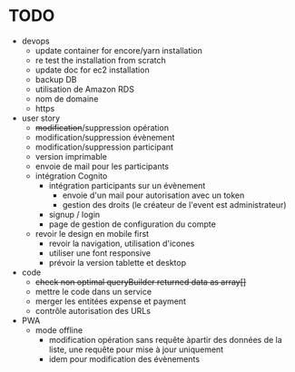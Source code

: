 
# TODO

* devops
  * update container for encore/yarn installation
  * re test the installation from scratch
  * update doc for ec2 installation
  * backup DB
  * utilisation de Amazon RDS
  * nom de domaine 
  * https
* user story
  * ~~modification~~/suppression opération
  * modification/suppression évènement
  * modification/suppression participant
  * version imprimable
  * envoie de mail pour les participants
  * intégration Cognito
    * intégration participants sur un évènement
      * envoie d'un mail pour autorisation avec un token
      * gestion des droits (le créateur de l'event est administrateur)
    * signup / login
    * page de gestion de configuration du compte
  * revoir le design en mobile first
    * revoir la navigation, utilisation d'icones
    * utiliser une font responsive
    * prévoir la version tablette et desktop
* code
  * ~~check non optimal queryBuilder returned data as array[]~~
  * mettre le code dans un service
  * merger les entitées expense et payment
  * contrôle autorisation des URLs
* PWA
  * mode offline
    * modification opération sans requête àpartir des données de la liste, 
      une requête pour mise à jour uniquement
    * idem pour modification des évènements
